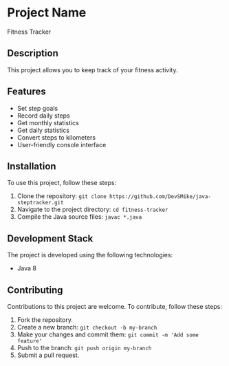# Project Name

Fitness Tracker

## Description

This project allows you to keep track of your fitness activity.

## Features

- Set step goals
- Record daily steps
- Get monthly statistics
- Get daily statistics
- Convert steps to kilometers
- User-friendly console interface

## Installation

To use this project, follow these steps:

1. Clone the repository: `git clone https://github.com/DevSMike/java-steptracker.git`
2. Navigate to the project directory: `cd fitness-tracker`
3. Compile the Java source files: `javac *.java`

## Development Stack

The project is developed using the following technologies:

- Java 8


## Contributing

Contributions to this project are welcome. To contribute, follow these steps:

1. Fork the repository.
2. Create a new branch: `git checkout -b my-branch`
3. Make your changes and commit them: `git commit -m 'Add some feature'`
4. Push to the branch: `git push origin my-branch`
5. Submit a pull request.
